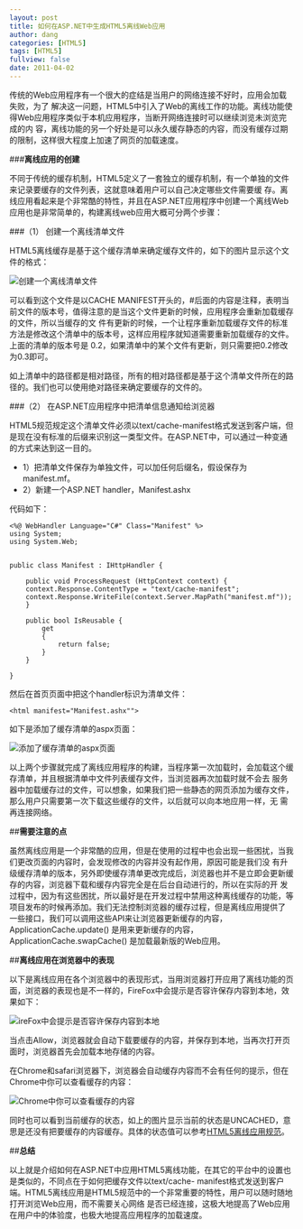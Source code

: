```yaml
---
layout: post
title: 如何在ASP.NET中生成HTML5离线Web应用
author: dang
categories: [HTML5]
tags: [HTML5]
fullview: false
date: 2011-04-02
---
```


传统的Web应用程序有一个很大的症结是当用户的网络连接不好时，应用会加载失败，为了 解决这一问题，HTML5中引入了Web的离线工作的功能。离线功能使得Web应用程序类似于本机应用程序，当断开网络连接时可以继续浏览未浏览完成的内 容，离线功能的另一个好处是可以永久缓存静态的内容，而没有缓存过期的限制，这样很大程度上加速了网页的加载速度。

<!-- more -->
###**离线应用的创建**

不同于传统的缓存机制，HTML5定义了一套独立的缓存机制，有一个单独的文件来记录要缓存的文件列表，这就意味着用户可以自己决定哪些文件需要缓 存。离线应用看起来是个非常酷的特性，并且在ASP.NET应用程序中创建一个离线Web应用也是非常简单的，构建离线web应用大概可分两个步骤：

###（1） 创建一个离线清单文件

HTML5离线缓存是基于这个缓存清单来确定缓存文件的，如下的图片显示这个文件的格式：

![创建一个离线清单文件](http://i.imgur.com/OTETpKA.png)

可以看到这个文件是以CACHE MANIFEST开头的，#后面的内容是注释，表明当前文件的版本号，值得注意的是当这个文件更新的时候，应用程序会重新加载缓存的文件，所以当缓存的文 件有更新的时候，一个让程序重新加载缓存文件的标准方法是修改这个清单中的版本号，这样应用程序就知道需要重新加载缓存的文件。上面的清单的版本号是 0.2，如果清单中的某个文件有更新，则只需要把0.2修改为0.3即可。

如上清单中的路径都是相对路径，所有的相对路径都是基于这个清单文件所在的路径的。我们也可以使用绝对路径来确定要缓存的文件的。

###（2） 在ASP.NET应用程序中把清单信息通知给浏览器

 HTML5规范规定这个清单文件必须以text/cache-manifest格式发送到客户端，但是现在没有标准的后缀来识别这一类型文件。在ASP.NET中，可以通过一种变通的方式来达到这一目的。
 
* 1）把清单文件保存为单独文件，可以加任何后缀名，假设保存为manifest.mf。
* 2）新建一个ASP.NET handler，Manifest.ashx
 
代码如下：

	<%@ WebHandler Language="C#" Class="Manifest" %>
	using System;
	using System.Web;
	 
	 
	public class Manifest : IHttpHandler {
	 
	    public void ProcessRequest (HttpContext context) {
	    context.Response.ContentType = "text/cache-manifest";
	    context.Response.WriteFile(context.Server.MapPath("manifest.mf"));
	    }
	     
	    public bool IsReusable {
	        get
	        {
	            return false;
	        }  
	    }
	 
	}

然后在首页页面中把这个handler标识为清单文件：

    <html manifest="Manifest.ashx"">

如下是添加了缓存清单的aspx页面：

![添加了缓存清单的aspx页面](http://i.imgur.com/Lf9fFAB.png)

以上两个步骤就完成了离线应用程序的构建，当程序第一次加载时，会加载这个缓存清单，并且根据清单中文件列表缓存文件，当浏览器再次加载时就不会去 服务器中加载缓存过的文件，可以想象，如果我们把一些静态的网页添加为缓存文件，那么用户只需要第一次下载这些缓存的文件，以后就可以向本地应用一样，无 需再连接网络。


##**需要注意的点**

虽然离线应用是一个非常酷的应用，但是在使用的过程中也会出现一些困扰，当我们更改页面的内容时，会发现修改的内容并没有起作用，原因可能是我们没 有升级缓存清单的版本，另外即使缓存清单更改完成后，浏览器也并不是立即会更新缓存的内容，浏览器下载和缓存内容完全是在后台自动进行的，所以在实际的开 发过程中，因为有这些困扰，所以最好是在开发过程中禁用这种离线缓存的功能，等项目发布的时候再添加。我们无法控制浏览器的缓存过程，但是离线应用提供了 一些接口，我们可以调用这些API来让浏览器更新缓存的内容，ApplicationCache.update() 是用来更新缓存的内容，ApplicationCache.swapCache() 是加载最新版的Web应用。

##**离线应用在浏览器中的表现**

以下是离线应用在各个浏览器中的表现形式，当用浏览器打开应用了离线功能的页面，浏览器的表现也是不一样的，FireFox中会提示是否容许保存内容到本地，效果如下：

![ireFox中会提示是否容许保存内容到本地](http://i.imgur.com/9UsJqy2.png)

当点击Allow，浏览器就会自动下载要缓存的内容，并保存到本地，当再次打开页面时，浏览器首先会加载本地存储的内容。

在Chrome和safari浏览器下，浏览器会自动缓存内容而不会有任何的提示，但在Chrome中你可以查看缓存的内容：

![Chrome中你可以查看缓存的内容](http://i.imgur.com/NTq8syG.png)

同时也可以看到当前缓存的状态，如上的图片显示当前的状态是UNCACHED，意思是还没有把要缓存的内容缓存。具体的状态值可以参考[HTML5离线应用规范](http://www.whatwg.org/specs/web-apps/current-work/multipage/offline.html#appcacheevents)。

##**总结**

以上就是介绍如何在ASP.NET中应用HTML5离线功能，在其它的平台中的设置也是类似的，不同点在于如何把缓存文件以text/cache- manifest格式发送到客户端。HTML5离线应用是HTML5规范中的一个非常重要的特性，用户可以随时随地打开浏览Web应用，而不需要关心网络 是否已经连接，这极大地提高了Web应用在用户中的体验度，也极大地提高应用程序的加载速度。